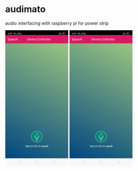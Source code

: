 # audimato
<p>audio interfacing with raspberry pi for power strip</p>


<img src="audimato0.png" alt="front" width="200"/>
<img src="audimato0.png" alt="front" width="200"/>
